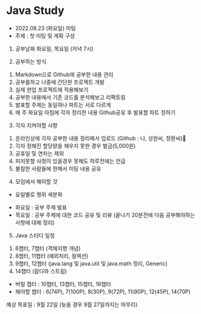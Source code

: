 # Java Study

- 2022.08.23 (화요일) 미팅
- 주제 : 첫 미팅 및 계획 구성

1. 공부날짜
화요일, 목요일 (저녁 7시)

2. 공부하는 방식
1) Markdown으로 Github에 공부한 내용 관리
2) 공부를하고 나중에 간단한 프로젝트 개발
3) 실제 현업 프로젝트에 적용해보기
4) 공부한 내용에서 기존 코드를 분석해보고 리팩토링
5) 발표할 주제는 동일하나 파트는 서로 다르게
6) 매 주 화요일 아침에 각자 정리한 내용 Github공유 후 발표할 파트 정하기

3. 각자 지켜야할 사항
1) 온라인상에 각자 공부한 내용 정리해서 업로드 (Github : 나, 성원씨, 정환씨)
2) 각자 정해진 할당량을 채우지 못한 경우 벌금(5,000원)
3) 공휴일 및 연차는 제외
4) 피치못할 사정이 있을경우 못해도 하루전에는 언급
5) 불참한 사람들에 한해서 미팅 내용 공유

4. 모임에서 해야할 것
- 요일별로 행위 세분화
* 화요일 : 공부 주제 발표
* 목요일 : 공부 주제에 대한 코드 공유 및 리뷰 (끝나기 20분전에 다음 공부해야하는 사항에 대해 정리)

5. Java 스터디 일정
1) 6챕터, 7챕터 (객체지향 개념)
2) 8챕터, 11챕터 (예외처리, 컬렉션)
3) 9챕터, 12챕터 (java.lang 및 java.util 및 java.math 정리, Generic)
4) 14챕터 (람다와 스트림)
- 버릴 챕터 : 10챕터, 13챕터, 15챕터, 16챕터
- 해야할 챕터 : 6(74P), 7(100P), 8(30P), 9(72P), 11(90P), 12(45P), 14(70P)

예상 목표일 : 9월 22일 (늦을 경우 9월 27일까지는 마무리)
